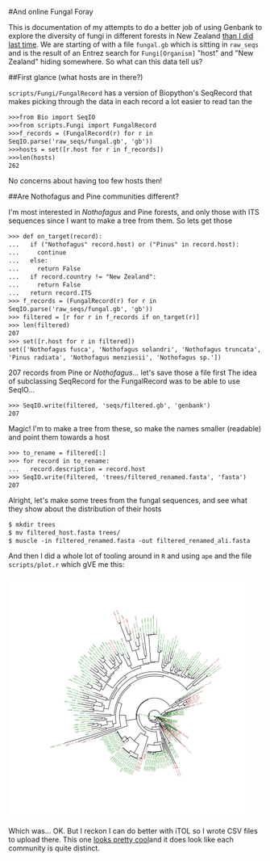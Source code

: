 #And online Fungal Foray

This is documentation of my attempts to do a better job of using Genbank to
explore the diversity of fungi in different forests in New Zealand [than I 
did last time](http://sciblogs.co.nz/the-atavism/2011/09/04/sunday-spinelessness-an-online-fungal-foray/). 
We are starting of with a file `fungal.gb` which  is sitting in `raw_seqs` and is the result 
of an Entrez search for `Fungi[Organism]` "host" and "New Zealand" hiding somewhere.
So what can this data tell us?

##First glance (what hosts are in there?)

`scripts/Fungi/FungalRecord` has a version of Biopython's SeqRecord that makes
picking through the data in each record a lot easier to read tan the 

    >>>from Bio import SeqIO
    >>>from scripts.Fungi import FungalRecord
    >>>f_records = (FungalRecord(r) for r in SeqIO.parse('raw_seqs/fungal.gb', 'gb'))
    >>>hosts = set([r.host for r in f_records])
    >>>len(hosts)
    262

No concerns about having too few hosts then! 

##Are Nothofagus and Pine communities different?

I'm most interested in _Nothofagus_ and Pine forests, and only those with ITS sequences 
since I want to make a tree from them. So lets get those
    
    >>> def on_target(record):
    ...   if ("Nothofagus" record.host) or ("Pinus" in record.host):
    ...     continue
    ...   else:
    ...     return False
    ...   if record.country != "New Zealand":
    ...     return False
    ...   return record.ITS
    >>> f_records = (FungalRecord(r) for r in SeqIO.parse('raw_seqs/fungal.gb', 'gb'))
    >>> filtered = [r for r in f_records if on_target(r)]
    >>> len(filtered)
    207
    >>> set([r.host for r in filtered])
    set(['Nothofagus fusca', 'Nothofagus solandri', 'Nothofagus truncata', 'Pinus radiata', 'Nothofagus menziesii', 'Nothofagus sp.'])
    
207 records from Pine or _Nothofagus_... let's save those a file first
The idea of subclassing SeqRecord for the FungalRecord was to be able
to use SeqIO...
  
    >>> SeqIO.write(filtered, 'seqs/filtered.gb', 'genbank') 
    207

Magic! 
I'm to make a tree from these, so make the names smaller (readable) and
point them towards a host
    
    >>> to_rename = filtered[:]
    >>> for record in to_rename:
    ...   record.description = record.host
    >>> SeqIO.write(filtered, 'trees/filtered_renamed.fasta', 'fasta')
    207
     
Alright, let's make some trees from the fungal sequences, and see what
they show about the distribution of their hosts

    $ mkdir trees
    $ mv filtered_host.fasta trees/
    $ muscle -in filtered_renamed.fasta -out filtered_renamed_ali.fasta

And then I did a whole lot of tooling around in `R` and using `ape` and
the file `scripts/plot.r` which gVE me this:

![Smaverage Tree](tree.png)

Which was... OK. But I reckon I can do better with iTOL so I wrote CSV files to upload there. 
This one [looks pretty cool](http://itol.embl.de/external.cgi?tree=119224961033146313154072750&restore_saved=1&cT=4689)and it does look like each community is quite distinct.
